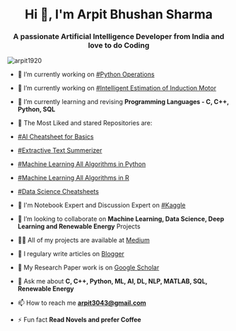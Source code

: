 <h1 align="center">Hi 👋, I'm Arpit Bhushan Sharma</h1>
<h3 align="center">A passionate Artificial Intelligence Developer from India and love to do Coding</h3>

<p align="left"> <img src="https://komarev.com/ghpvc/?username=arpit1920" alt="arpit1920" /> </p>

- 🔭 I’m currently working on [#Python Operations](https://github.com/arpit1920/python-Operations)
- 🔭 I’m currently working on [#Intelligent Estimation of Induction Motor](https://github.com/arpit1920/Intelligent-Estimation-of-Speed-of-Induction-Motor)
- 🌱 I’m currently learning and revising **Programming Languages - C, C++, Python, SQL**
- 🌹  The Most Liked and stared Repositories are:
- [#AI Cheatsheet for Basics](https://github.com/arpit1920/AI-Cheatsheets-for-basics)
- [#Extractive Text Summerizer](https://github.com/arpit1920/Extractive-Text-Summerization)
- [#Machine Learning All Algorithms in Python](https://github.com/arpit1920/Machine-Learning-all-Algorithms-Python)
- [#Machine Learning All Algorithms in R](https://github.com/arpit1920/Machine-Learning-Algorithms-by-R)
- [#Data Science Cheatsheets](https://github.com/arpit1920/Data-Science--Cheat-Sheet)
- 🤳 I'm Notebook Expert and Discussion Expert on [#Kaggle](https://Kaggle.com/arpit3043)
- 👯 I’m looking to collaborate on **Machine Learning, Data Science, Deep Learning and Renewable Energy** Projects

- 👨‍💻 All of my projects are available at [Medium](https://arpit3043.medium.com/)

- 📝 I regulary write articles on [Blogger](https://www.arpit-ml.blogspot.com)

- 📝 My Research Paper work is on [Google Scholar](https://scholar.google.com/citations?user=m1ODBzcAAAAJ&hl=en)

- 💬 Ask me about **C, C++, Python, ML, AI, DL, NLP, MATLAB, SQL, Renewable Energy**

- 📫 How to reach me **arpit3043@gmail.com**

- ⚡ Fun fact **Read Novels and prefer Coffee**

